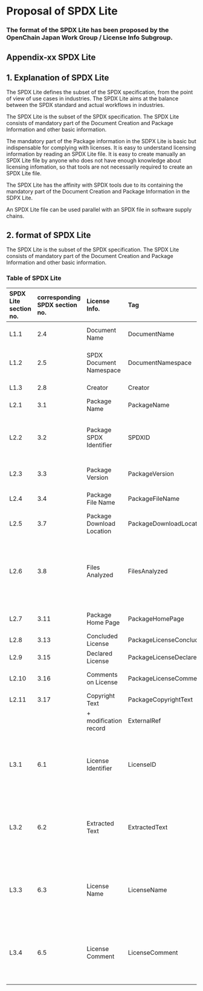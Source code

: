 # Proposal of SPDX Lite

### The format of the SPDX Lite has been proposed by the OpenChain Japan Work Group / License Info Subgroup. 


## Appendix-xx SPDX Lite

## 1. Explanation of SPDX Lite 

The SPDX Lite defines the subset of the SPDX specification, from the point of view of use cases in industries. The SPDX Lite aims at the balance between the SPDX standard and actual workflows in industries. 

The SPDX Lite is the subset of the SPDX specification. The SPDX Lite consists of mandatory part of the Document Creation and Package Information and other basic information. 

The mandatory part of the Package information in the SDPX Lite is basic but indispensable for complying with licenses. It is easy to understand licensing information by reading an SPDX Lite file. It is easy to create manually an SPDX Lite file by anyone who does not have enough knowledge about licensing infomation, so that tools are not necessarily required to create an SPDX Lite file. 

The SPDX Lite has the affinity with SPDX tools due to its containing the mandatory part of the Document Creation and Package Information in the SDPX Lite. 

An SPDX Lite file can be used parallel with an SPDX file in software supply chains. 


## 2. format of SPDX Lite

The SPDX Lite is the subset of the SPDX specification. The SPDX Lite consists of mandatory part of the Document Creation and Package Information and other basic information. 


### Table of SPDX Lite

| SPDX Lite section no. | corresponding SPDX section no. | License Info. | Tag  | Rationale      |
|:-------|:-------|:--------|:-------|:------------------|
|L1.1	|2.4	|Document Name	| DocumentName |To identify SPDX Lite document	|
|L1.2	|2.5	|SPDX Document Namespace	| DocumentNamespace |To identify SPDX Lite document name	|
|L1.3	|2.8	|Creator	| Creator |To identify creator	|
|L2.1	|3.1	|Package Name	| PackageName |To identify software	|
|L2.2	|3.2	|Package SPDX Identifier	| SPDXID | To keep compatibility with SPDX. Feedback from SPDX team. |
|L2.3	|3.3	|Package Version	| PackageVersion |To identify specific version	|
|L2.4	|3.4	|Package File Name	| PackageFileName	|To identify specific package|
|L2.5	|3.7	|Package Download Location 	| PackageDownloadLocation |To get the identical software	|
|L2.6	|3.8	|Files Analyzed	|	FilesAnalyzed | In SPDX Lite, to set "false". To keep compatibility with SPDX. Feedback from SPDX team. |
|L2.7	|3.11	|Package Home Page	| PackageHomePage	|To verify relevant information|
|L2.8	|3.13	|Concluded License	| PackageLicenseConcluded	||
|L2.9	|3.15	|Declared License	| PackageLicenseDeclared	||
|L2.10	|3.16	|Comments on License	| PackageLicenseComments	|To verify additional conditions|
|L2.11	|3.17	|Copyright Text	| PackageCopyrightText	||
|	|	|	+ modification record| ExternalRef |To comply with license obligation|
|L3.1	|6.1	|License Identifier	| LicenseID	|To specify licenses which are not on the SPDX license list / To specify dual license|
|L3.2	|6.2	|Extracted Text	| ExtractedText	|To specify licenses which are not on the SPDX license list / To specify dual license|
|L3.3	|6.3	|License Name	| LicenseName	|To specify licenses which are not on the SPDX license list / To specify dual license|
|L3.4	|6.5	|License Comment	| LicenseComment	|To specify licenses which are not on the SPDX license list / To specify dual license|


